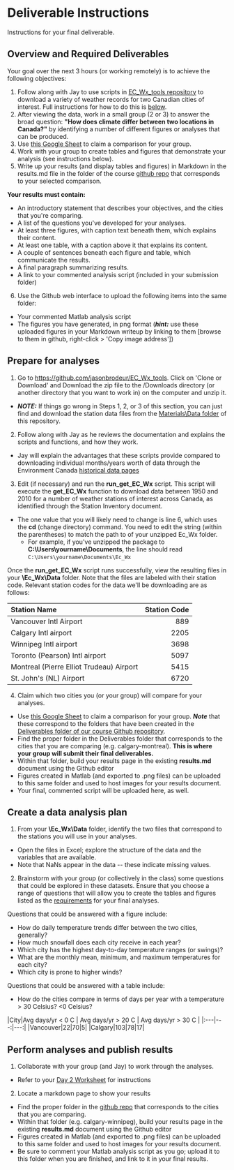 # Deliverable Instructions
Instructions for your final deliverable. 

## Overview and Required Deliverables
Your goal over the next 3 hours (or working remotely) is to achieve the following objectives: 
1. Follow along with Jay to use scripts in [EC_Wx_tools repository](https://github.com/jasonbrodeur/EC_Wx_tools) to download a variety of weather records for two Canadian cities of interest. Full instructions for how to do this is [below](https://github.com/3IE1/SciComp-2019/blob/master/Materials/deliverable-instructions.md#prepare-for-analyses).
2. After viewing the data, work in a small group (2 or 3) to answer the broad question: **"How does climate differ between two locations in Canada?"** by identifying a number of different figures or analyses that can be produced.
3. Use [this Google Sheet](https://goo.gl/gUWBrS) to claim a comparison for your group. 
4. Work with your group to create tables and figures that demonstrate your analysis (see instructions below). 
5. Write up your results (and display tables and figures) in Markdown in the results.md file in the folder of the course [github repo](https://github.com/3IE1/SciComp-2019/tree/master/Deliverables) that corresponds to your selected comparison.  

**Your results must contain:** 
  - An introductory statement that describes your objectives, and the cities that you're comparing.
  - A list of the questions you've developed for your analyses.
  - At least three figures, with caption text beneath them, which explains their content.
  - At least one table, with a caption above it that explains its content.
  - A couple of sentences beneath each figure and table, which communicate the results.
  - A final paragraph summarizing results. 
  - A link to your commented analysis script (included in your submission folder)
6. Use the Github web interface to upload the following items into the same folder:
 - Your commented Matlab analysis script 
 - The figures you have generated, in png format (***hint:*** use these uploaded figures in your Markdown writeup by linking to them [browse to them in github, right-click > 'Copy image address'])

## Prepare for analyses
1. Go to https://github.com/jasonbrodeur/EC_Wx_tools. Click on 'Clone or Download' and Download the zip file to the /Downloads directory (or another directory that you want to work in) on the computer and unzip it.
  - ***NOTE:*** If things go wrong in Steps 1, 2, or 3 of this section, you can just find and download the station data files from the [Materials\Data folder](https://github.com/3IE1/SciComp-2019/tree/master/Materials/Data) of this repository. 

2. Follow along with Jay as he reviews the documentation and explains the scripts and functions, and how they work.
  - Jay will explain the advantages that these scripts provide compared to downloading individual months/years worth of data through the Environment Canada [historical data pages](http://climate.weather.gc.ca/climate_data/hourly_data_e.html?hlyRange=1953-01-01%7C2013-06-13&dlyRange=1937-11-01%7C2013-06-13&mlyRange=1937-01-01%7C2013-06-01&StationID=5097&Prov=ON&urlExtension=_e.html&searchType=stnName&optLimit=yearRange&StartYear=1840&EndYear=2019&selRowPerPage=25&Line=0&searchMethod=contains&Month=6&Day=13&txtStationName=Pearson&timeframe=1&Year=2013)

3. Edit (if necessary) and run the **run_get_EC_Wx** script. This script will execute the **get_EC_Wx** function to download data between 1950 and 2010 for a number of weather stations of interest across Canada, as identified through the Station Inventory document. 
  - The one value that you will likely need to change is line 6, which uses the **cd** (change directory) command. You need to edit the string (within the parentheses) to match the path to of your unzipped Ec_Wx folder.   
    - For example, if you've unzipped the package to **C:\Users\yourname\Documents**, the line should read ```C:\Users\yourname\Documents\Ec_Wx```

Once the **run_get_EC_Wx** script runs successfully, view the resulting files in your **\Ec_Wx\Data** folder. Note that the files are labeled with their station code. Relevant station codes for the data we'll be downloading are as follows: 

|Station Name|Station Code|
|:---|---:|
|Vancouver Intl Airport|889|
|Calgary Intl airport|2205|
|Winnipeg Intl airport|3698|
|Toronto (Pearson) Intl airport|5097|
|Montreal (Pierre Elliot Trudeau) Airport|5415|
|St. John's (NL) Airport|6720|

4. Claim which two cities you (or your group) will compare for your analyses.
  - Use [this Google Sheet](https://goo.gl/gUWBrS) to claim a comparison for your group. ***Note*** that these correspond to the folders that have been created in the [Deliverables folder of our course Github repository](https://github.com/3IE1/SciComp-2019/tree/master/Deliverables). 
 - Find the proper folder in the Deliverables folder that corresponds to the cities that you are comparing (e.g. calgary-montreal). **This is where your group will submit their final deliverables.**
- Within that folder, build your results page in the existing **results.md** document using the Github editor 
- Figures created in Matlab (and exported to .png files) can be uploaded to this same folder and used to host images for your results document.
- Your final, commented script will be uploaded here, as well.

## Create a data analysis plan  
1. From your **\Ec_Wx\Data** folder, identify the two files that correspond to the stations you will use in your analyses. 
  - Open the files in Excel; explore the structure of the data and the variables that are available. 
  - Note that NaNs appear in the data -- these indicate missing values. 

2. Brainstorm with your group (or collectively in the class) some questions that could be explored in these datasets. Ensure that you choose a range of questions that will allow you to create the tables and figures listed as the [requirements](https://github.com/3IE1/SciComp-2019/blob/master/Materials/deliverable-instructions.md#overview-and-required-deliverables) for your final analyses.  

Questions that could be answered with a figure include:
  - How do daily temperature trends differ between the two cities, generally? 
  - How much snowfall does each city receive in each year?  
  - Which city has the highest day-to-day temperature ranges (or swings)?
  - What are the monthly mean, minimum, and maximum temperatures for each city? 
  - Which city is prone to higher winds?

Questions that could be answered with a table include: 
  - How do the cities compare in terms of days per year with a temperature > 30 Celsius? <0 Celsius?

|City|Avg days/yr < 0 C | Avg days/yr > 20 C | Avg days/yr > 30 C |
|:---|---:|---:|
|Vancouver|22|70|5|
|Calgary|103|78|17|

## Perform analyses and publish results
1. Collaborate with your group (and Jay) to work through the analyses. 
  - Refer to your [Day 2 Worksheet](https://github.com/3IE1/SciComp-2019/edit/master/Materials/Worksheet-day2.md) for instructions

2. Locate a markdown page to show your results
- Find the proper folder in the [github repo](https://github.com/3IE1/SciComp-2019/tree/master/Deliverables) that corresponds to the cities that you are comparing. 
- Within that folder (e.g. calgary-winnipeg), build your results page in the existing **results.md** document using the Github editor 
- Figures created in Matlab (and exported to .png files) can be uploaded to this same folder and used to host images for your results document.
- Be sure to comment your Matlab analysis script as you go; upload it to this folder when you are finished, and link to it in your final results. 
